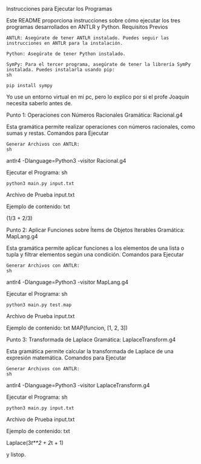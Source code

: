 Instrucciones para Ejecutar los Programas

Este README proporciona instrucciones sobre cómo ejecutar los tres programas desarrollados en ANTLR y Python.
Requisitos Previos

    ANTLR: Asegúrate de tener ANTLR instalado. Puedes seguir las instrucciones en ANTLR para la instalación.

    Python: Asegúrate de tener Python instalado.

    SymPy: Para el tercer programa, asegúrate de tener la librería SymPy instalada. Puedes instalarla usando pip:
    sh

    pip install sympy


Yo use un entorno virtual en mi pc, pero lo explico por si el profe Joaquin necesita saberlo antes de.


Punto 1: Operaciones con Números Racionales
Gramática: Racional.g4

Esta gramática permite realizar operaciones con números racionales, como sumas y restas.
Comandos para Ejecutar

    Generar Archivos con ANTLR:
    sh

antlr4 -Dlanguage=Python3 -visitor Racional.g4

Ejecutar el Programa:
sh

    python3 main.py input.txt

Archivo de Prueba input.txt

Ejemplo de contenido:
txt

(1/3 + 2/3)

Punto 2: Aplicar Funciones sobre Ítems de Objetos Iterables
Gramática: MapLang.g4

Esta gramática permite aplicar funciones a los elementos de una lista o tupla y filtrar elementos según una condición.
Comandos para Ejecutar

    Generar Archivos con ANTLR:
    sh

antlr4 -Dlanguage=Python3 -visitor MapLang.g4

Ejecutar el Programa:
sh

    python3 main.py test.map

Archivo de Prueba input.txt

Ejemplo de contenido:
txt
MAP(funcion, [1, 2, 3])


Punto 3: Transformada de Laplace
Gramática: LaplaceTransform.g4

Esta gramática permite calcular la transformada de Laplace de una expresión matemática.
Comandos para Ejecutar

    Generar Archivos con ANTLR:
    sh

antlr4 -Dlanguage=Python3 -visitor LaplaceTransform.g4

Ejecutar el Programa:
sh

    python3 main.py input.txt

Archivo de Prueba input.txt

Ejemplo de contenido:
txt

Laplace(3*t**2 + 2*t + 1)


y listop.